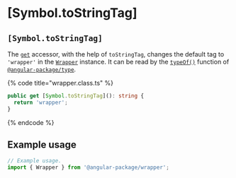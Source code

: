 # \[Symbol.toStringTag]

## `[Symbol.toStringTag]`

The [`get`](https://developer.mozilla.org/en-US/docs/Web/JavaScript/Reference/Functions/get) accessor, with the help of `toStringTag`, changes the default tag to `'wrapper'` in the [`Wrapper`](../../../wrap/description.md#wrapper) instance. It can be read by the [`typeOf()`](https://type.angular-package.dev/v/type-draft/helper/typeof) function of [`@angular-package/type`](https://type.angular-package.dev).

{% code title="wrapper.class.ts" %}
```typescript
public get [Symbol.toStringTag](): string {
  return 'wrapper';
}
```
{% endcode %}

## Example usage

```typescript
// Example usage.
import { Wrapper } from '@angular-package/wrapper';


```
